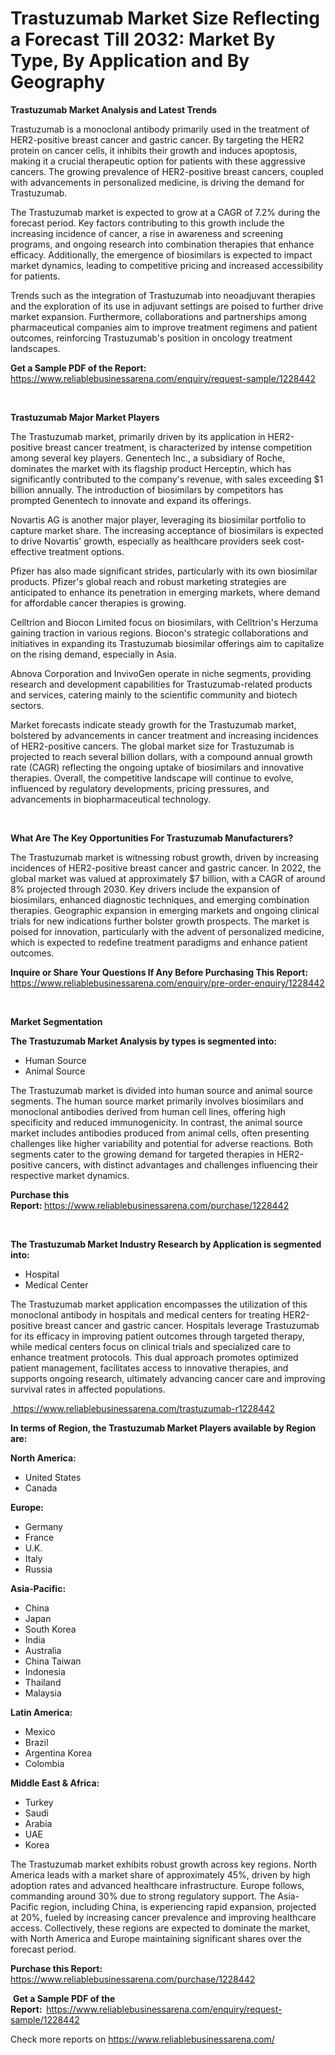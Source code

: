 <p><h1>Trastuzumab Market Size Reflecting a Forecast Till 2032: Market By Type, By Application and By Geography</h1></p><p><strong>Trastuzumab Market Analysis and Latest Trends</strong></p>
<p><p>Trastuzumab is a monoclonal antibody primarily used in the treatment of HER2-positive breast cancer and gastric cancer. By targeting the HER2 protein on cancer cells, it inhibits their growth and induces apoptosis, making it a crucial therapeutic option for patients with these aggressive cancers. The growing prevalence of HER2-positive breast cancers, coupled with advancements in personalized medicine, is driving the demand for Trastuzumab.</p><p>The Trastuzumab market is expected to grow at a CAGR of 7.2% during the forecast period. Key factors contributing to this growth include the increasing incidence of cancer, a rise in awareness and screening programs, and ongoing research into combination therapies that enhance efficacy. Additionally, the emergence of biosimilars is expected to impact market dynamics, leading to competitive pricing and increased accessibility for patients.</p><p>Trends such as the integration of Trastuzumab into neoadjuvant therapies and the exploration of its use in adjuvant settings are poised to further drive market expansion. Furthermore, collaborations and partnerships among pharmaceutical companies aim to improve treatment regimens and patient outcomes, reinforcing Trastuzumab's position in oncology treatment landscapes.</p></p>
<p><strong>Get a Sample PDF of the Report:&nbsp;</strong> <a href="https://www.reliablebusinessarena.com/enquiry/request-sample/1228442?utm_campaign=3121&utm_medium=2&utm_source=Github&utm_content=ia&utm_term=08032025&utm_id=trastuzumab">https://www.reliablebusinessarena.com/enquiry/request-sample/1228442</a></p>
<p>&nbsp;</p>
<p><strong>Trastuzumab Major Market Players</strong></p>
<p><p>The Trastuzumab market, primarily driven by its application in HER2-positive breast cancer treatment, is characterized by intense competition among several key players. Genentech Inc., a subsidiary of Roche, dominates the market with its flagship product Herceptin, which has significantly contributed to the company's revenue, with sales exceeding $1 billion annually. The introduction of biosimilars by competitors has prompted Genentech to innovate and expand its offerings.</p><p>Novartis AG is another major player, leveraging its biosimilar portfolio to capture market share. The increasing acceptance of biosimilars is expected to drive Novartis' growth, especially as healthcare providers seek cost-effective treatment options.</p><p>Pfizer has also made significant strides, particularly with its own biosimilar products. Pfizer's global reach and robust marketing strategies are anticipated to enhance its penetration in emerging markets, where demand for affordable cancer therapies is growing.</p><p>Celltrion and Biocon Limited focus on biosimilars, with Celltrion's Herzuma gaining traction in various regions. Biocon's strategic collaborations and initiatives in expanding its Trastuzumab biosimilar offerings aim to capitalize on the rising demand, especially in Asia.</p><p>Abnova Corporation and InvivoGen operate in niche segments, providing research and development capabilities for Trastuzumab-related products and services, catering mainly to the scientific community and biotech sectors.</p><p>Market forecasts indicate steady growth for the Trastuzumab market, bolstered by advancements in cancer treatment and increasing incidences of HER2-positive cancers. The global market size for Trastuzumab is projected to reach several billion dollars, with a compound annual growth rate (CAGR) reflecting the ongoing uptake of biosimilars and innovative therapies. Overall, the competitive landscape will continue to evolve, influenced by regulatory developments, pricing pressures, and advancements in biopharmaceutical technology.</p></p>
<p>&nbsp;</p>
<p><strong>What Are The Key Opportunities For Trastuzumab Manufacturers?</strong></p>
<p><p>The Trastuzumab market is witnessing robust growth, driven by increasing incidences of HER2-positive breast cancer and gastric cancer. In 2022, the global market was valued at approximately $7 billion, with a CAGR of around 8% projected through 2030. Key drivers include the expansion of biosimilars, enhanced diagnostic techniques, and emerging combination therapies. Geographic expansion in emerging markets and ongoing clinical trials for new indications further bolster growth prospects. The market is poised for innovation, particularly with the advent of personalized medicine, which is expected to redefine treatment paradigms and enhance patient outcomes.</p></p>
<p><strong>Inquire or Share Your Questions If Any Before Purchasing This Report:</strong> <a href="https://www.reliablebusinessarena.com/enquiry/pre-order-enquiry/1228442?utm_campaign=3121&utm_medium=2&utm_source=Github&utm_content=ia&utm_term=08032025&utm_id=trastuzumab">https://www.reliablebusinessarena.com/enquiry/pre-order-enquiry/1228442</a></p>
<p>&nbsp;</p>
<p><strong>Market Segmentation</strong></p>
<p><strong>The Trastuzumab Market Analysis by types is segmented into:</strong></p>
<p><ul><li>Human Source</li><li>Animal Source</li></ul></p>
<p><p>The Trastuzumab market is divided into human source and animal source segments. The human source market primarily involves biosimilars and monoclonal antibodies derived from human cell lines, offering high specificity and reduced immunogenicity. In contrast, the animal source market includes antibodies produced from animal cells, often presenting challenges like higher variability and potential for adverse reactions. Both segments cater to the growing demand for targeted therapies in HER2-positive cancers, with distinct advantages and challenges influencing their respective market dynamics.</p></p>
<p><strong>Purchase this Report:&nbsp;</strong><a href="https://www.reliablebusinessarena.com/purchase/1228442?utm_campaign=3121&utm_medium=2&utm_source=Github&utm_content=ia&utm_term=08032025&utm_id=trastuzumab">https://www.reliablebusinessarena.com/purchase/1228442</a></p>
<p>&nbsp;</p>
<p><strong>The Trastuzumab Market Industry Research by Application is segmented into:</strong></p>
<p><ul><li>Hospital</li><li>Medical Center</li></ul></p>
<p><p>The Trastuzumab market application encompasses the utilization of this monoclonal antibody in hospitals and medical centers for treating HER2-positive breast cancer and gastric cancer. Hospitals leverage Trastuzumab for its efficacy in improving patient outcomes through targeted therapy, while medical centers focus on clinical trials and specialized care to enhance treatment protocols. This dual approach promotes optimized patient management, facilitates access to innovative therapies, and supports ongoing research, ultimately advancing cancer care and improving survival rates in affected populations.</p></p>
<p><a href="https://www.reliablebusinessarena.com/trastuzumab-r1228442?utm_campaign=3121&utm_medium=2&utm_source=Github&utm_content=ia&utm_term=08032025&utm_id=trastuzumab">&nbsp;https://www.reliablebusinessarena.com/trastuzumab-r1228442</a></p>
<p><strong>In terms of Region, the Trastuzumab Market Players available by Region are:</strong></p>
<p>
    <p> <strong> North America: </strong>
        <ul>
            <li>United States</li>
            <li>Canada</li>
        </ul>
        </p> 
    <p> <strong> Europe: </strong>
        <ul>
            <li>Germany</li>
            <li>France</li>
            <li>U.K.</li>
            <li>Italy</li>
            <li>Russia</li>
        </ul>
        </p> 
    <p> <strong> Asia-Pacific: </strong>
        <ul>
            <li>China</li>
            <li>Japan</li>
            <li>South Korea</li>
            <li>India</li>
            <li>Australia</li>
            <li>China Taiwan</li>
            <li>Indonesia</li>
            <li>Thailand</li>
            <li>Malaysia</li>
        </ul>
        </p> 
    <p> <strong> Latin America: </strong>
        <ul>
            <li>Mexico</li>
            <li>Brazil</li>
            <li>Argentina Korea</li>
            <li>Colombia</li>
        </ul>
        </p> 
    <p> <strong> Middle East & Africa: </strong>
        <ul>
            <li>Turkey</li>
            <li>Saudi</li>
            <li>Arabia</li>
            <li>UAE</li>
            <li>Korea</li>
        </ul>
    </p>
    </p>
<p><p>The Trastuzumab market exhibits robust growth across key regions. North America leads with a market share of approximately 45%, driven by high adoption rates and advanced healthcare infrastructure. Europe follows, commanding around 30% due to strong regulatory support. The Asia-Pacific region, including China, is experiencing rapid expansion, projected at 20%, fueled by increasing cancer prevalence and improving healthcare access. Collectively, these regions are expected to dominate the market, with North America and Europe maintaining significant shares over the forecast period.</p></p>
<p><strong>Purchase this Report: </strong><a href="https://www.reliablebusinessarena.com/purchase/1228442?utm_campaign=3121&utm_medium=2&utm_source=Github&utm_content=ia&utm_term=08032025&utm_id=trastuzumab">https://www.reliablebusinessarena.com/purchase/1228442</a></p>
<p>&nbsp;<strong>Get a Sample PDF of the Report:&nbsp;&nbsp;</strong><a href="https://www.reliablebusinessarena.com/enquiry/request-sample/1228442?utm_campaign=3121&utm_medium=2&utm_source=Github&utm_content=ia&utm_term=08032025&utm_id=trastuzumab">https://www.reliablebusinessarena.com/enquiry/request-sample/1228442</a></p>
<p><strong></strong></p>
<p>Check more reports on <a href="https://www.reliablebusinessarena.com/?utm_campaign=3121&utm_medium=2&utm_source=Github&utm_content=ia&utm_term=08032025&utm_id=trastuzumab">https://www.reliablebusinessarena.com/</a></p>